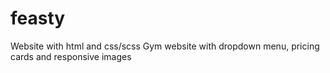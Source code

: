 # feasty
Website with html and css/scss
Gym website with dropdown menu, pricing cards and responsive images

<!-- Navbar
    Home
    Shop - Hats/Hoodies/Pants/Supplements~Pre-Workouts/Protein/BCAAS
    Gallery
    About - Contanct/Blog
 -->